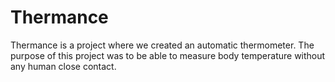 # Thermance
Thermance is a project where we created an automatic thermometer. The purpose of this project was to be able to measure body temperature without any human close contact.
